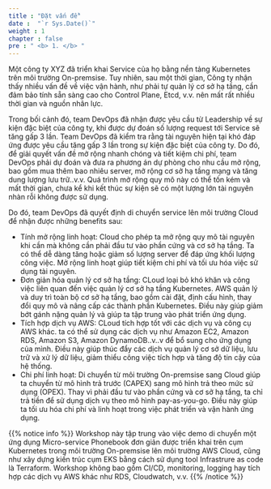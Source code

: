 ```yaml
---
title : "Đặt vấn đề"
date :  "`r Sys.Date()`" 
weight : 1 
chapter : false
pre : " <b> 1. </b> "
---
```

Một công ty XYZ đã triển khai Service của họ bằng nền tảng Kubernetes trên môi trường On-premsise. Tuy nhiên, sau một thời gian, Công ty nhận thấy nhiều vấn đề về việc vận hành, như phải tự quản lý cơ sở hạ tầng, cần đảm bảo tính sẵn sàng cao cho Control Plane, Etcd, v.v. nên mất rất nhiều thời gian và nguồn nhân lực.

Trong bối cảnh đó, team DevOps đã nhận được yêu cầu từ Leadership về sự kiện đặc biệt của công ty, khi được dự đoán số lượng request tới Service sẽ tăng gấp 3 lần. Team DevOps đã kiểm tra rằng tài nguyên hiện tại khó đáp ứng được yêu cầu tăng gấp 3 lần trong sự kiện đặc biệt của công ty. Do đó, để giải quyết vấn đề mở rộng nhanh chóng và tiết kiệm chi phí, team DevOps phải dự đoán và đưa ra phương án dự phòng cho nhu cầu mở rộng, bao gồm mua thêm bao nhiêu server, mở rộng cơ sở hạ tầng mạng và tăng dung lượng lưu trữ..v.v. Quá trình mở rộng quy mô này có thể tốn kém và mất thời gian, chưa kể khi kết thúc sự kiện sẽ có một lượng lớn tài nguyên nhàn rỗi không được sử dụng.

Do đó, team DevOps đã quyết định di chuyển service lên môi trường Cloud để nhận được những benefits sau:


- Tính mở rộng linh hoạt: Cloud cho phép ta mở rộng quy mô tài nguyên khi cần mà không cần phải đầu tư vào phần cứng và cơ sở hạ tầng. Ta có thể dễ dàng tăng hoặc giảm số lượng server để đáp ứng khối lượng công việc. Mở rộng linh hoạt giúp tiết kiệm chi phí và tối ưu hóa việc sử dụng tài nguyên.
- Đơn giản hóa quản lý cơ sở hạ tầng: CLoud loại bỏ khó khăn và công việc liên quan đến việc quản lý cơ sở hạ tầng Kubernetes. AWS quản lý và duy trì toàn bộ cơ sở hạ tầng, bao gồm cài đặt, định cấu hình, thay đổi quy mô và nâng cấp các thành phần Kubernetes. Điều này giúp giảm bớt gánh nặng quản lý và giúp ta tập trung vào phát triển ứng dụng.
- Tích hợp dịch vụ AWS: CLoud tích hợp tốt với các dịch vụ và công cụ AWS khác. ta có thể sử dụng các dịch vụ như Amazon EC2, Amazon RDS, Amazon S3, Amazon DynamoDB..v..v để bổ sung cho ứng dụng của mình. Điều này giúp thúc đẩy các dịch vụ quản lý cơ sở dữ liệu, lưu trữ và xử lý dữ liệu, giảm thiểu công việc tích hợp và tăng độ tin cậy của hệ thống.
- Chi phí linh hoạt: Di chuyển từ môi trường On-premsise sang Cloud giúp ta chuyển từ mô hình trả trước (CAPEX) sang mô hình trả theo mức sử dụng (OPEX). Thay vì phải đầu tư vào phần cứng và cơ sở hạ tầng, ta chỉ trả tiền để sử dụng dịch vụ theo mô hình pay-as-you-go. Điều này giúp ta tối ưu hóa chi phí và linh hoạt trong việc phát triển và vận hành ứng dụng.


{{% notice info %}}
Workshop này tập trung vào việc demo di chuyển một ứng dụng Micro-service Phonebook đơn giản được triển khai trên cụm Kubernetes trong môi trường On-premsise lên môi trường AWS Cloud, cũng như xây dựng kiến trúc cụm EKS bằng cách sử dụng tool Infrastrure as code là Terraform. Workshop không bao gồm CI/CD, monitoring, logging hay tích hợp các dịch vụ AWS khác như RDS, Cloudwatch, v.v.
{{% /notice %}}
